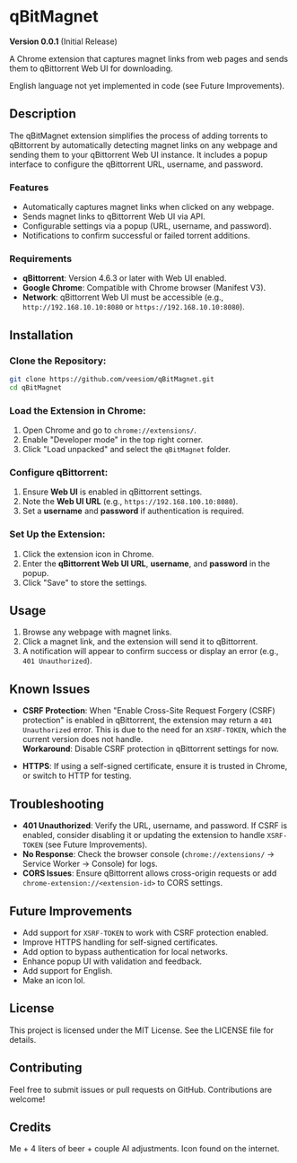 
# qBitMagnet
**Version 0.0.1** (Initial Release)

A Chrome extension that captures magnet links from web pages and sends them to qBittorrent Web UI for downloading.

English language not yet implemented in code (see Future Improvements).

## Description

The qBitMagnet extension simplifies the process of adding torrents to qBittorrent by automatically detecting magnet links on any webpage and sending them to your qBittorrent Web UI instance. It includes a popup interface to configure the qBittorrent URL, username, and password.

### Features

- Automatically captures magnet links when clicked on any webpage.
- Sends magnet links to qBittorrent Web UI via API.
- Configurable settings via a popup (URL, username, and password).
- Notifications to confirm successful or failed torrent additions.

### Requirements

- **qBittorrent**: Version 4.6.3 or later with Web UI enabled.
- **Google Chrome**: Compatible with Chrome browser (Manifest V3).
- **Network**: qBittorrent Web UI must be accessible (e.g., `http://192.168.10.10:8080` or `https://192.168.10.10:8080`).

## Installation

### Clone the Repository:

```bash
git clone https://github.com/veesiom/qBitMagnet.git
cd qBitMagnet
```

### Load the Extension in Chrome:

1. Open Chrome and go to `chrome://extensions/`.
2. Enable "Developer mode" in the top right corner.
3. Click "Load unpacked" and select the `qBitMagnet` folder.

### Configure qBittorrent:

1. Ensure **Web UI** is enabled in qBittorrent settings.
2. Note the **Web UI URL** (e.g., `https://192.168.100.10:8080`).
3. Set a **username** and **password** if authentication is required.

### Set Up the Extension:

1. Click the extension icon in Chrome.
2. Enter the **qBittorrent Web UI URL**, **username**, and **password** in the popup.
3. Click "Save" to store the settings.

## Usage

1. Browse any webpage with magnet links.
2. Click a magnet link, and the extension will send it to qBittorrent.
3. A notification will appear to confirm success or display an error (e.g., `401 Unauthorized`).

## Known Issues

- **CSRF Protection**: When "Enable Cross-Site Request Forgery (CSRF) protection" is enabled in qBittorrent, the extension may return a `401 Unauthorized` error. This is due to the need for an `XSRF-TOKEN`, which the current version does not handle.  
  **Workaround**: Disable CSRF protection in qBittorrent settings for now.
  
- **HTTPS**: If using a self-signed certificate, ensure it is trusted in Chrome, or switch to HTTP for testing.

## Troubleshooting

- **401 Unauthorized**: Verify the URL, username, and password. If CSRF is enabled, consider disabling it or updating the extension to handle `XSRF-TOKEN` (see Future Improvements).
- **No Response**: Check the browser console (`chrome://extensions/` → Service Worker → Console) for logs.
- **CORS Issues**: Ensure qBittorrent allows cross-origin requests or add `chrome-extension://<extension-id>` to CORS settings.

## Future Improvements

- Add support for `XSRF-TOKEN` to work with CSRF protection enabled.
- Improve HTTPS handling for self-signed certificates.
- Add option to bypass authentication for local networks.
- Enhance popup UI with validation and feedback.
- Add support for English.
- Make an icon lol.

## License

This project is licensed under the MIT License. See the LICENSE file for details.

## Contributing

Feel free to submit issues or pull requests on GitHub. Contributions are welcome!

## Credits

Me + 4 liters of beer + couple AI adjustments.
Icon found on the internet.
